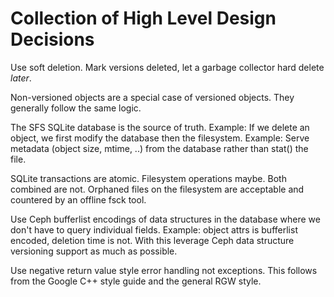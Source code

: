 # Collection of High Level Design Decisions

Use soft deletion. Mark versions deleted, let a garbage collector hard
delete *later*.

Non-versioned objects are a special case of versioned objects. They
generally follow the same logic.

The SFS SQLite database is the source of truth. Example: If we delete
an object, we first modify the database then the filesystem. Example:
Serve metadata (object size, mtime, ..) from the database rather
than stat() the file.

SQLite transactions are atomic. Filesystem operations maybe. Both combined are not.
Orphaned files on the filesystem are acceptable and countered by an offline fsck tool.

Use Ceph bufferlist encodings of data structures in the database where
we don't have to query individual fields. Example: object attrs is
bufferlist encoded, deletion time is not. With this leverage Ceph data
structure versioning support as much as possible.

Use negative return value style error handling not exceptions. This
follows from the Google C++ style guide and the general RGW style.
